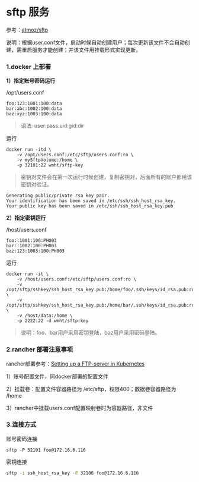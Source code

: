 # sftp 服务

参考：[atmoz/sftp](https://hub.docker.com/r/atmoz/sftp)

说明：根据user.conf文件，启动时候自动创建用户；每次更新该文件不会自动创建，需重启服务才能创建；并该文件用挂载形式实现更新。



### 1.docker 上部署

**1）指定账号密码运行**

/opt/users.conf

```
foo:123:1001:100:data
bar:abc:1002:100:data
baz:xyz:1003:100:data
```

> 语法: user:pass:uid:gid:dir

运行

```shell
docker run -itd \
    -v /opt/users.conf:/etc/sftp/users.conf:ro \
    -v mySftpVolume:/home \
    -p 32101:22 wmht/sftp-key
```

> 密钥对文件会在第一次运行时候创建，复制密钥对，后面所有的账户都用该密钥对验证。

```
Generating public/private rsa key pair.
Your identification has been saved in /etc/ssh/ssh_host_rsa_key.
Your public key has been saved in /etc/ssh/ssh_host_rsa_key.pub
```





**2）指定密钥运行**

/host/users.conf

```
foo::1001:100:PH003
bar::1002:100:PH003
baz:123:1003:100:PH003
```

运行

```
docker run -it \
    -v /host/users.conf:/etc/sftp/users.conf:ro \
    -v /opt/sftp/sshkey/ssh_host_rsa_key.pub:/home/foo/.ssh/keys/id_rsa.pub:ro \
    -v /opt/sftp/sshkey/ssh_host_rsa_key.pub:/home/bar/.ssh/keys/id_rsa.pub:ro \
    -v /host/data:/home \
    -p 2222:22 -d wmht/sftp-key
```

> 说明：foo、bar用户采用密钥登陆，baz用户采用密码登陆。



### 2.rancher 部署注意事项

rancher部署参考：[Setting up a FTP-server in Kubernetes](https://cloudlets.io/en/kubernetes-blog/setting-up-ftp-server-in-kubernetes/)

1）账号配置文件，同docker部署的配置文件

2）挂载卷：配置文件容器路径为 /etc/sftp，权限400；数据卷容器路径为 /home

3）rancher中挂载users.conf配置映射卷时为容器路径，非文件



### 3.连接方式

账号密码连接

```shell
sftp -P 32101 foo@172.16.6.116
```

密钥连接

```bash
sftp -i ssh_host_rsa_key -P 32106 foo@172.16.6.116
```

